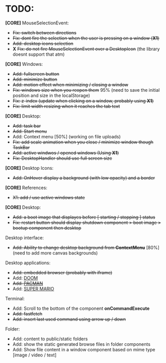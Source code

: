 # TODO: 
**[CORE]** MouseSelectionEvent:
- ~~Fix: switch between directions~~
- ~~Fix: dont fire the selection when the user is pressing on a window (**X1**)~~
- ~~Add: desktop icons selection~~
- **X** ~~Fix: do not fire MouseSelectionEvent over a DesktopIcon~~ (the library doesnt support that atm)

**[CORE]** Windows:
- ~~Add: fullscreen button~~
- ~~Add: minimize button~~
- ~~Add: motion effect when minimizing / closing a window~~
- ~~Fix: windows size when you reopen them~~ 95% (need to save the initial position and size in the localStorage)
- ~~Fix: z-index (update when clicking on a window, probably using **X1**)~~
- ~~Fix: limit width resizing when it reaches the tab text~~

**[CORE]** Desktop:
- ~~Add: task bar~~
- ~~Add: Start menu~~
- Add: Context menu [50%] (working on file uploads)
- ~~Fix: add scale animation when you close / minimize window though TaskBar~~
- ~~Add: active windwos / opened windows (Using **X1**)~~
- ~~Fix: DesktopHandler should use full screen size~~

**[CORE]** Desktop Icons:
- ~~Add: OnHover display a background (with low opacity) and a border~~

**[CORE]** References:
- ~~X1: add / use active windows state~~

**[CORE]** Desktop:
- ~~Add: a boot image that displayes before [ starting / stopping ] status~~
- ~~Fix: restart button should display shutdown component > boot image > bootup component then desktop~~

Desktop interface:
- ~~Add: Ability to change desktop background from **ContextMenu**~~ [80%] (need to add more canvas backgrounds)

Desktop applications:
- ~~Add: embedded browser (probably with iframe)~~
- Add: [DOOM](https://js-dos.com/DOOM/)
- ~~Add: [PACMAN](https://github.com/daleharvey/pacman)~~
- Add: [SUPER MARIO](https://github.com/meth-meth-method/super-mario)

Terminal:
- Add: Scroll to the bottom of the component **onCommandExecute**
- ~~Add: fastfetch~~
- ~~Add: insert last used command using arrow up / down~~

Folder:
- Add: content to public/static folders
- Add: show the static generated browse files in folder components
- Add: Show file content in a window component based on mime type [image / video / text]